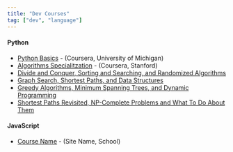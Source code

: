 ```yaml
---
title: "Dev Courses"
tag: ["dev", "language"]
---
```


<div class="card">
    <h4>Python</h4>
        <ul>
            <li><a href="https://www.coursera.org/learn/python-basics" target="_blank">Python Basics</a> - (Coursera, University of Michigan)</li>
            <li><a href="https://www.coursera.org/specializations/algorithms" target="_blank">Algorithms Specialitzation</a> - (Coursera, Stanford)</li>
            <li class="subitem"><a href="https://www.coursera.org/learn/algorithms-divide-conquer" target="_blank">Divide and Conquer, Sorting and Searching, and Randomized Algorithms</a></li>
            <li class="subitem"><a href="https://www.coursera.org/learn/algorithms-graphs-data-structures" target="_blank">Graph Search, Shortest Paths, and Data Structures</a></li>
            <li class="subitem"><a href="https://www.coursera.org/learn/algorithms-greedy" target="_blank">Greedy Algorithms, Minimum Spanning Trees, and Dynamic Programming</a></li>
            <li class="subitem"><a href="https://www.coursera.org/learn/algorithms-npcomplete" target="_blank">Shortest Paths Revisited, NP-Complete Problems and What To Do About Them</a></li>
        </ul>
</div>

<div class="card">
    <h4>JavaScript</h4>
        <ul>
            <li><a href="#" target="_blank">Course Name</a> - (Site Name, School)</li>
        </ul>
</div>